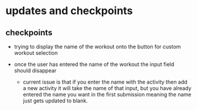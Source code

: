 # updates and checkpoints 

## checkpoints

* trying to display the name of the workout onto the button for custom workout selection 

* once the user has entered the name of the workout the input field should disappear
    * current issue is that if you enter the name with the activity then add a new activity it will take the name of that input, but you have already entered the name you want in the first submission meaning the name just gets updated to blank.